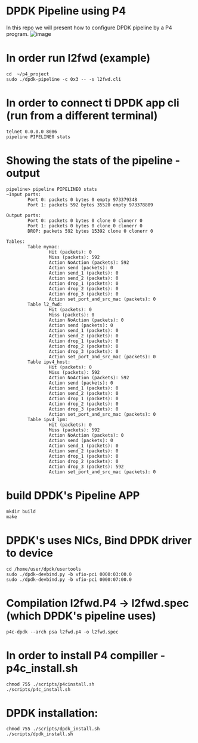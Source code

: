 # DPDK Pipeline using P4
In this repo we will present how to configure DPDK pipeline by a P4 program.
![image](https://user-images.githubusercontent.com/64970907/212545978-e11ded03-e092-4abd-94c5-0908ecac8ed8.png)
# In order run l2fwd (example)

```sudo su
cd  ~/p4_project
sudo ./dpdk-pipeline -c 0x3 -- -s l2fwd.cli
```

# In order to connect ti DPDK app cli (run from a different terminal)
```
telnet 0.0.0.0 8086
pipeline PIPELINE0 stats
```

# Showing the stats of the pipeline - output 
```
pipeline> pipeline PIPELINE0 stats
~Input ports:
        Port 0: packets 0 bytes 0 empty 973379348
        Port 1: packets 592 bytes 35520 empty 973378809

Output ports:
        Port 0: packets 0 bytes 0 clone 0 clonerr 0
        Port 1: packets 0 bytes 0 clone 0 clonerr 0
        DROP: packets 592 bytes 15392 clone 0 clonerr 0

Tables:
        Table mymac:
                Hit (packets): 0
                Miss (packets): 592
                Action NoAction (packets): 592
                Action send (packets): 0
                Action send_1 (packets): 0
                Action send_2 (packets): 0
                Action drop_1 (packets): 0
                Action drop_2 (packets): 0
                Action drop_3 (packets): 0
                Action set_port_and_src_mac (packets): 0
        Table l2_fwd:
                Hit (packets): 0
                Miss (packets): 0
                Action NoAction (packets): 0
                Action send (packets): 0
                Action send_1 (packets): 0
                Action send_2 (packets): 0
                Action drop_1 (packets): 0
                Action drop_2 (packets): 0
                Action drop_3 (packets): 0
                Action set_port_and_src_mac (packets): 0
        Table ipv4_host:
                Hit (packets): 0
                Miss (packets): 592
                Action NoAction (packets): 592
                Action send (packets): 0
                Action send_1 (packets): 0
                Action send_2 (packets): 0
                Action drop_1 (packets): 0
                Action drop_2 (packets): 0
                Action drop_3 (packets): 0
                Action set_port_and_src_mac (packets): 0
        Table ipv4_lpm:
                Hit (packets): 0
                Miss (packets): 592
                Action NoAction (packets): 0
                Action send (packets): 0
                Action send_1 (packets): 0
                Action send_2 (packets): 0
                Action drop_1 (packets): 0
                Action drop_2 (packets): 0
                Action drop_3 (packets): 592
                Action set_port_and_src_mac (packets): 0
```

# build DPDK's Pipeline APP

```cd /home/user/dpdk/examples/pipeline
mkdir build
make
```

# DPDK's uses NICs, Bind DPDK driver to device
```
cd /home/user/dpdk/usertools
sudo ./dpdk-devbind.py -b vfio-pci 0000:03:00.0
sudo ./dpdk-devbind.py -b vfio-pci 0000:07:00.0
```
 

# Compilation l2fwd.P4 -> l2fwd.spec (which DPDK's pipeline uses)
```
p4c-dpdk --arch psa l2fwd.p4 -o l2fwd.spec 
```

# In order to install P4 compiller - p4c_install.sh
```
chmod 755 ./scripts/p4cinstall.sh
./scripts/p4c_install.sh
```

# DPDK installation:
```
chmod 755 ./scripts/dpdk_install.sh
./scripts/dpdk_install.sh
```
